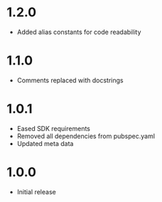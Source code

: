 # 1.2.0

- Added alias constants for code readability

# 1.1.0

- Comments replaced with docstrings

# 1.0.1

- Eased SDK requirements
- Removed all dependencies from pubspec.yaml
- Updated meta data

# 1.0.0

- Initial release 